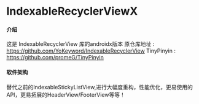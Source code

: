 # IndexableRecyclerViewX

#### 介绍
这是 IndexableRecyclerView 库的androidx版本
原仓库地址 : https://github.com/YoKeyword/IndexableRecyclerView
TinyPinyin : https://github.com/promeG/TinyPinyin

#### 软件架构
替代之前的IndexableStickyListView,进行大幅度重构，性能优化，更易使用的API，更易拓展的HeaderView/FooterView等等！


